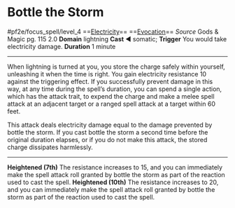 # Bottle the Storm
#pf2e/focus_spell/level_4
==[Electricity](../../../rules/traits/electricity.md)== ==[Evocation](../../../rules/traits/evocation.md)==
*Source* Gods & Magic pg. 115 2.0
**Domain** lightning
**Cast** ◄ somatic; **Trigger** You would take electricity damage.
**Duration** 1 minute

---
When lightning is turned at you, you store the charge safely within yourself, unleashing it when the time is right. You gain electricity resistance 10 against the triggering effect. If you successfully prevent damage in this way, at any time during the spell’s duration, you can spend a single action, which has the attack trait, to expend the charge and make a melee spell attack at an adjacent target or a ranged spell attack at a target within 60 feet.

This attack deals electricity damage equal to the damage prevented by bottle the storm. If you cast bottle the storm a second time before the original duration elapses, or if you do not make this attack, the stored charge dissipates harmlessly.

<hr>

**Heightened (7th)** The resistance increases to 15, and you can immediately make the spell attack roll granted by bottle the storm as part of the reaction used to cast the spell.
**Heightened (10th)** The resistance increases to 20, and you can immediately make the spell attack roll granted by bottle the storm as part of the reaction used to cast the spell.